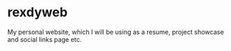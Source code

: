 # rexdyweb
My personal website, which I will be using as a resume, project showcase and social links page etc.